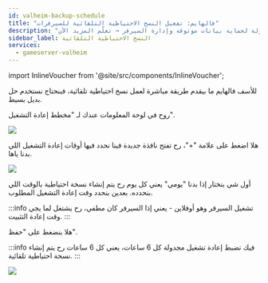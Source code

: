 ```yaml
---
id: valheim-backup-schedule
title: "فالهايم: تفعيل النسخ الاحتياطية التلقائية للسيرفرات"
description: "اكتشف كيف تؤتمت نسخ فالهايم الاحتياطية عبر إعادة تشغيل مجدولة لحماية بيانات موثوقة وإدارة السيرفر → تعلّم المزيد الآن"
sidebar_label: النسخ الاحتياطية التلقائية
services:
  - gameserver-valheim
---
```


import InlineVoucher from '@site/src/components/InlineVoucher';

<InlineVoucher />

للأسف فالهايم ما بيقدم طريقة مباشرة لعمل نسخ احتياطية تلقائية، فبنحتاج نستخدم حل بديل بسيط.

روح في لوحة المعلومات عندك لـ "مخطط إعادة التشغيل".

![](https://screensaver01.zap-hosting.com/index.php/s/FspW5eG7XJNqE4k/preview)

هلا اضغط على علامة "+"، رح تفتح نافذة جديدة فينا نحدد فيها أوقات إعادة التشغيل اللي بدنا ياها.

![](https://screensaver01.zap-hosting.com/index.php/s/me5tSbwc8YWT7me/preview)

أول شي بنختار إذا بدنا "يومي" يعني كل يوم رح يتم إنشاء نسخة احتياطية بالوقت اللي بنحدده.
بعدين بنحدد وقت إعادة التشغيل المطلوب.

:::info
تشغيل السيرفر وهو أوفلاين - يعني إذا السيرفر كان مطفي، رح يشتغل لما يجي وقت إعادة التثبيت.
:::

هلا بنضغط على "حفظ".

:::info
فيك تضبط إعادة تشغيل مجدولة كل 6 ساعات، يعني كل 6 ساعات رح يتم إنشاء نسخة احتياطية تلقائية.
:::

![](https://screensaver01.zap-hosting.com/index.php/s/rFPWnSH7EkHxoN9/preview)

<InlineVoucher />
